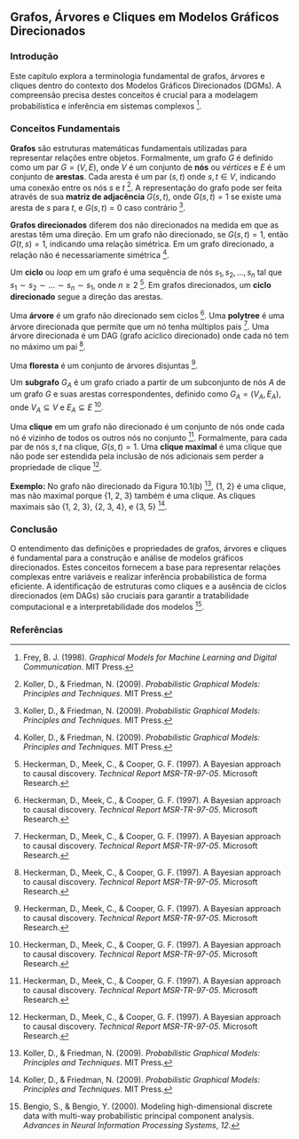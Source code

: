## Grafos, Árvores e Cliques em Modelos Gráficos Direcionados

### Introdução
Este capítulo explora a terminologia fundamental de grafos, árvores e cliques dentro do contexto dos Modelos Gráficos Direcionados (DGMs). A compreensão precisa destes conceitos é crucial para a modelagem probabilística e inferência em sistemas complexos [^1].

### Conceitos Fundamentais

**Grafos** são estruturas matemáticas fundamentais utilizadas para representar relações entre objetos. Formalmente, um grafo $G$ é definido como um par $G = (V, E)$, onde $V$ é um conjunto de **nós** ou *vértices* e $E$ é um conjunto de **arestas**. Cada aresta é um par $(s, t)$ onde $s, t \in V$, indicando uma conexão entre os nós $s$ e $t$ [^3]. A representação do grafo pode ser feita através de sua **matriz de adjacência** $G(s,t)$, onde $G(s,t) = 1$ se existe uma aresta de $s$ para $t$, e $G(s,t) = 0$ caso contrário [^3].

**Grafos direcionados** diferem dos não direcionados na medida em que as arestas têm uma direção. Em um grafo não direcionado, se $G(s, t) = 1$, então $G(t, s) = 1$, indicando uma relação simétrica. Em um grafo direcionado, a relação não é necessariamente simétrica [^3].

Um **ciclo** ou *loop* em um grafo é uma sequência de nós $s_1, s_2, ..., s_n$ tal que $s_1 \sim s_2 \sim ... \sim s_n \sim s_1$, onde $n \geq 2$ [^4]. Em grafos direcionados, um **ciclo direcionado** segue a direção das arestas.

Uma **árvore** é um grafo não direcionado sem ciclos [^4]. Uma **polytree** é uma árvore direcionada que permite que um nó tenha múltiplos pais [^4]. Uma árvore direcionada é um DAG (grafo acíclico direcionado) onde cada nó tem no máximo um pai [^4].

Uma **floresta** é um conjunto de árvores disjuntas [^4].

Um **subgrafo** $G_A$ é um grafo criado a partir de um subconjunto de nós $A$ de um grafo $G$ e suas arestas correspondentes, definido como $G_A = (V_A, E_A)$, onde $V_A \subseteq V$ e $E_A \subseteq E$ [^4].

Uma **clique** em um grafo não direcionado é um conjunto de nós onde cada nó é vizinho de todos os outros nós no conjunto [^4]. Formalmente, para cada par de nós $s, t$ na clique, $G(s, t) = 1$. Uma **clique maximal** é uma clique que não pode ser estendida pela inclusão de nós adicionais sem perder a propriedade de clique [^4].

**Exemplo:** No grafo não direcionado da Figura 10.1(b) [^3], {1, 2} é uma clique, mas não maximal porque {1, 2, 3} também é uma clique. As cliques maximais são {1, 2, 3}, {2, 3, 4}, e {3, 5} [^3].

### Conclusão
O entendimento das definições e propriedades de grafos, árvores e cliques é fundamental para a construção e análise de modelos gráficos direcionados. Estes conceitos fornecem a base para representar relações complexas entre variáveis e realizar inferência probabilística de forma eficiente. A identificação de estruturas como cliques e a ausência de ciclos direcionados (em DAGs) são cruciais para garantir a tratabilidade computacional e a interpretabilidade dos modelos [^2].

### Referências
[^1]: Frey, B. J. (1998). *Graphical Models for Machine Learning and Digital Communication*. MIT Press.
[^2]: Bengio, S., & Bengio, Y. (2000). Modeling high-dimensional discrete data with multi-way probabilistic principal component analysis. *Advances in Neural Information Processing Systems*, *12*.
[^3]: Koller, D., & Friedman, N. (2009). *Probabilistic Graphical Models: Principles and Techniques*. MIT Press.
[^4]: Heckerman, D., Meek, C., & Cooper, G. F. (1997). A Bayesian approach to causal discovery. *Technical Report MSR-TR-97-05*. Microsoft Research.

<!-- END -->